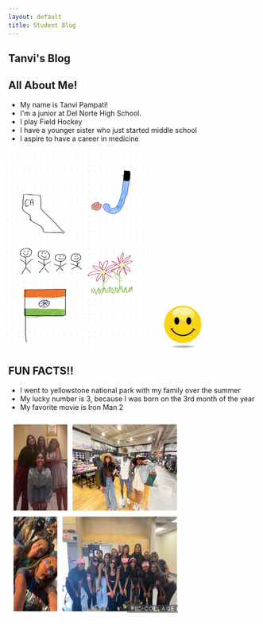 ```yaml
---
layout: default
title: Student Blog
---
```



## **Tanvi's Blog**



## All About Me! 
- My name is Tanvi Pampati!
- I'm a junior at Del Norte High School.
- I play Field Hockey
- I have a younger sister who just started middle school
- I aspire to have a career in medicine


<img src="IMG_7939 (1).jpg" alt="My freeform" height="400" width="300">

<img src="images/emojilaugh-emoji.gif" alt="fun gif" height="100" width="100">

## FUN FACTS!!
- I went to yellowstone national park with my family over the summer
- My lucky number is 3, because I was born on the 3rd month of the year
- My favorite movie is Iron Man 2

<img src="images/IMG_7936.JPG" alt="Photos in my life" height="400" width="350">